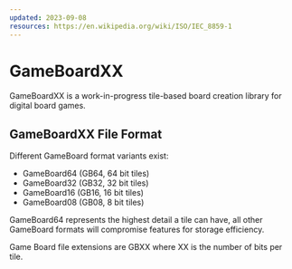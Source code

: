 ```yaml
---
updated: 2023-09-08
resources: https://en.wikipedia.org/wiki/ISO/IEC_8859-1
---
```

# GameBoardXX
GameBoardXX is a work-in-progress tile-based board creation library for digital board games.

## GameBoardXX File Format
Different GameBoard format variants exist:
- GameBoard64 (GB64, 64 bit tiles) 
- GameBoard32 (GB32, 32 bit tiles)
- GameBoard16 (GB16, 16 bit tiles)
- GameBoard08 (GB08,  8 bit tiles)

GameBoard64 represents the highest detail a tile can have, all other GameBoard formats will compromise features for storage efficiency.

Game Board file extensions are GBXX where XX is the number of bits per tile.
